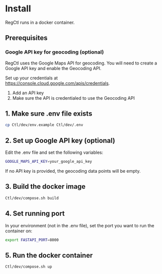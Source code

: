 # Install

RegCtl runs in a docker container.

## Prerequisites

### Google API key for geocoding (optional)

RegCtl uses the Google Maps API for geocoding. You will need to create a Google API key and enable the Geocoding API.

Set up your credentials at https://console.cloud.google.com/apis/credentials.

1. Add an API key
2. Make sure the API is credentialed to use the Geocoding API

## 1. Make sure .env file exists

```bash
cp Ctl/dev/env.example Ctl/dev/.env
```

## 2. Set up Google API key (optional)

Edit the .env file and set the following variables:

```bash
GOOGLE_MAPS_API_KEY=your_google_api_key
```

If no API key is provided, the geocoding data points will be empty.

## 3. Build the docker image

```bash
Ctl/dev/compose.sh build
```

## 4. Set running port

In your environment (not in the .env file), set the port you want to run the container on:

```bash
export FASTAPI_PORT=8000
```

## 5. Run the docker container

```bash
Ctl/dev/compose.sh up
```